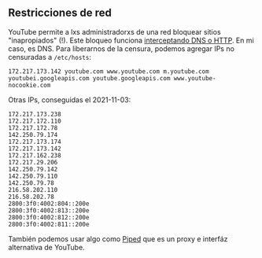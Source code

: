 ## Restricciones de red

YouTube permite a lxs administradorxs de una red bloquear sitios "inapropiados" (!). Este bloqueo funciona [interceptando DNS o HTTP](https://support.google.com/a/answer/6214622?hl=en). En mi caso, es DNS. Para liberarnos de la censura, podemos agregar IPs no censuradas a `/etc/hosts`:

```
172.217.173.142 youtube.com www.youtube.com m.youtube.com youtubei.googleapis.com youtube.googleapis.com www.youtube-nocookie.com
```

Otras IPs, conseguidas el 2021-11-03:

```
172.217.173.238
172.217.172.110
172.217.172.78
142.250.79.174
172.217.173.174
172.217.173.142
172.217.162.238
172.217.29.206
142.250.79.142
142.250.79.110
142.250.79.78
216.58.202.110
216.58.202.78
2800:3f0:4002:804::200e
2800:3f0:4002:813::200e
2800:3f0:4002:812::200e
2800:3f0:4002:811::200e
```

También podemos usar algo como [Piped](https://piped.kavin.rocks/) que es un proxy e interfáz alternativa de YouTube.
